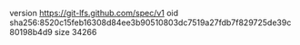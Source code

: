 version https://git-lfs.github.com/spec/v1
oid sha256:8520c15feb16308d84ee3b90510803dc7519a27fdb7f829725de39c80198b4d9
size 34266
